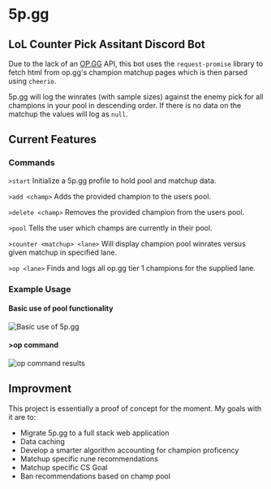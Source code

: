 # 5p.gg

## LoL Counter Pick Assitant Discord Bot
Due to the lack of an [OP.GG](op.gg) API, this bot uses the `request-promise` library to fetch html from op.gg's champion matchup pages which is then parsed using `cheerio`.

5p.gg will log the winrates (with sample sizes) against the enemy pick for all champions in your pool in descending order. If there is no data on the matchup the values will log as ```null```.
## Current Features

### Commands 

```>start``` Initialize a 5p.gg profile to hold pool and matchup data.


```>add <champ>``` Adds the provided champion to the users pool.


```>delete <champ>``` Removes the provided champion from the users pool.


```>pool``` Tells the user which champs are currently in their pool.


```>counter <matchup> <lane>``` Will display champion pool winrates versus given matchup in specified lane.


```>op <lane>``` Finds and logs all op.gg tier 1 champions for the supplied lane.

### Example Usage
#### Basic use of pool functionality
![Basic use of 5p.gg](https://i.gyazo.com/2544ba1f83e66e656df102826d9b2444.png)


#### >op <role> command
![op command results](https://i.gyazo.com/5d543ce693f6469b44a5d794d3d48aa7.png)


## Improvment
This project is essentially a proof of concept for the moment. My goals with it are to:
* Migrate 5p.gg to a full stack web application
* Data caching
* Develop a smarter algorithm accounting for champion proficency
* Matchup specific rune recommendations
* Matchup specific CS Goal
* Ban recommendations based on champ pool
